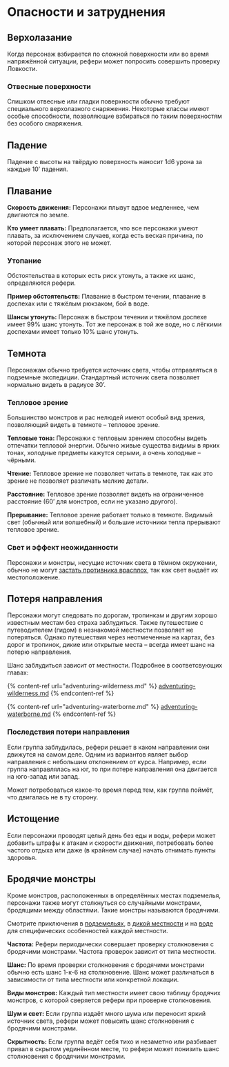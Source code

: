 # Опасности и затруднения

## Верхолазание

Когда персонаж взбирается по сложной поверхности или во время напряжённой ситуации, рефери может попросить совершить проверку Ловкости.

### Отвесные поверхности

Слишком отвесные или гладки поверхности обычно требуют специального верхолазного снаряжения. Некоторые классы имеют особые способности, позволяющие взбираться по таким поверхностям без особого снаряжения.

## Падение

Падение с высоты на твёрдую поверхность наносит 1d6 урона за каждые 10’ падения.

## Плавание

**Скорость движения:** Персонажи плывут вдвое медленнее, чем двигаются по земле.

**Кто умеет плавать:** Предполагается, что все персонажи умеют плавать, за исключением случаев, когда есть веская причина, по которой персонаж этого не может.

### Утопание

Обстоятельства в которых есть риск утонуть, а также их шанс, определяются рефери.

**Пример обстоятельств:** Плавание в быстром течении, плавание в доспехах или с тяжёлым рюкзаком, бой в воде.

**Шансы утонуть:** Персонаж в быстром течении и тяжёлом доспехе имеет 99% шанс утонуть. Тот же персонаж в той же воде, но с лёгкими доспехами имеет только 10% шанс утонуть.

## Темнота

Персонажам обычно требуется источник света, чтобы отправляться в подземные экспедиции. Стандартный источник света позволяет нормально видеть в радиусе 30’.

### Тепловое зрение

Большинство монстров и рас нелюдей имеют особый вид зрения, позволяющий видеть в темноте – тепловое зрение.

**Тепловые тона:** Персонажи с тепловым зрением способны видеть отпечатки тепловой энергии. Обычно живые существа видимы в ярких тонах, холодные предметы кажутся серыми, а очень холодные – чёрными.

**Чтение:** Тепловое зрение не позволяет читать в темноте, так как это зрение не позволяет различать мелкие детали.

**Расстояние:** Тепловое зрение позволяет видеть на ограниченное расстояние (60’ для монстров, если не указано другого).

**Прерывание:** Тепловое зрение работает только в темноте. Видимый свет (обычный или волшебный) и большие источники тепла прерывают тепловое зрение.

### Свет и эффект неожиданности

Персонажи и монстры, несущие источник света в тёмном окружении, обычно не могут [застать противника врасплох](/encounters/temp), так как свет выдаёт их местоположение.

## Потеря направления

Персонажи могут следовать по дорогам, тропинкам и другим хорошо известным местам без страха заблудиться. Также путешествие с путеводителем (гидом) в незнакомой местности позволяет не потеряться. Однако путешествия через неотмеченные на картах, без дорог и тропинок, дикие или открытые места – всегда имеет шанс на потерю направления.

Шанс заблудиться зависит от местности. Подробнее в соответсвующих главах:

{% content-ref url="adventuring-wilderness.md" %}
[adventuring-wilderness.md](adventuring-wilderness.md)
{% endcontent-ref %}

{% content-ref url="adventuring-waterborne.md" %}
[adventuring-waterborne.md](adventuring-waterborne.md)
{% endcontent-ref %}

### Последствия потери направления

Если группа заблудилась, рефери решает в каком направлении они движутся на самом деле. Одним из вариантов являет выбор направления с небольшим отклонением от курса. Например, если группа направлялась на юг, то при потере направления она двигается на юго-запад или запад.

Может потребоваться какое-то время перед тем, как группа поймёт, что двигалась не в ту сторону.

## Истощение

Если персонажи проводят целый день без еды и воды, рефери может добавить штрафы к атакам и скорости движения, потребовать более частого отдыха или даже (в крайнем случае) начать отнимать пункты здоровья.

## Бродячие монстры

Кроме монстров, расположенных в определённых местах подземелья, персонажи также могут столкнуться со случайными монстрами, бродящими между областями. Такие монстры называются бродячими.

Смотрите приключения в [подземельях](adventuring-dungeons.md), в [дикой местности](adventuring-wilderness.md) и на [воде](adventuring-waterborne.md) для специфических особенностей каждой местности.

**Частота:** Рефери периодически совершает проверку столкновения с бродячими монстрами. Частота проверок зависит от типа местности.

**Шанс:** По время проверки столкновения с бродячими монстрами обычно есть шанс 1-к-6 на столкновение. Шанс может различаться в зависимости от типа местности или конкретной локации.

**Виды монстров:** Каждый тип местности имеет свою таблицу бродячих монстров, с которой сверяется рефери при проверке столкновения.

**Шум и свет:** Если группа издаёт много шума или переносит яркий источник света, рефери может повысить шанс столкновения с бродячими монстрами.

**Скрытность:** Если группа ведёт себя тихо и незаметно или разбивает привал в скрытом уединённом месте, то рефери может понизить шанс столкновения с бродячими монстрами.
